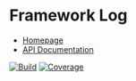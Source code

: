 # Framework Log

- [Homepage](https://the-framework.gitlab.io/libraries/log.html)
- [API Documentation](https://the-framework.gitlab.io/libraries/log/docs/)

[![Build](https://gitlab.com/the-framework/libraries/log/badges/master/build.svg)](https://gitlab.com/the-framework/libraries/log/-/jobs)
[![Coverage](https://gitlab.com/the-framework/libraries/log/badges/master/coverage.svg?job=test:php7.3)](https://the-framework.gitlab.io/libraries/log/coverage/)

